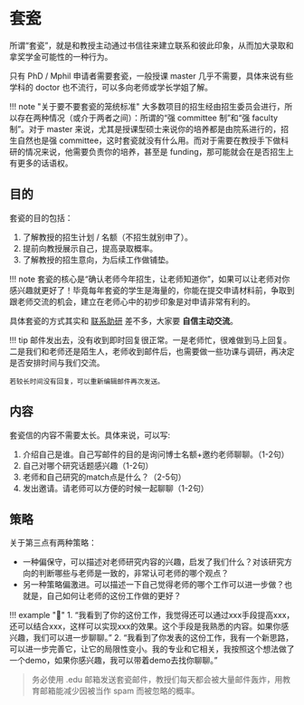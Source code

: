 # 套瓷

所谓“套瓷”，就是和教授主动通过书信往来建立联系和彼此印象，从而加大录取和拿奖学金可能性的一种行为。

只有 PhD / Mphil 申请者需要套瓷，一般授课 master 几乎不需要，具体来说有些学科的 doctor 也不流行，可以多向老师或学长学姐了解。

!!! note "关于要不要套瓷的笼统标准"
    大多数项目的招生经由招生委员会进行，所以存在两种情况（或介于两者之间）：所谓的“强 committee 制”和“强 faculty 制”。对于 master 来说，尤其是授课型硕士来说你的培养都是由院系进行的，招生自然也是强 committee，这时套瓷就没有什么用。而对于需要在教授手下做科研的情况来说，他需要负责你的培养，甚至是 funding，那可能就会在是否招生上有更多的话语权。
## 目的

 套瓷的目的包括：

 1. 了解教授的招生计划 / 名额（不招生就别申了）。
 2. 提前向教授展示自己，提高录取概率。
 3. 了解教授的招生意向，为后续工作做铺垫。

!!! note
    套瓷的核心是“确认老师今年招生，让老师知道你”，如果可以让老师对你感兴趣就更好了！毕竟每年套瓷的学生是海量的，你能在提交申请材料前，争取到跟老师交流的机会，建立在老师心中的初步印象是对申请非常有利的。

具体套瓷的方式其实和 [联系助研](../../experience/research/) 差不多，大家要 **自信主动交流**。

!!! tip
    邮件发出去，没有收到即时回复很正常。一是老师忙，很难做到马上回复。二是我们和老师还是陌生人，老师收到邮件后，也需要做一些功课与调研，再决定是否安排时间与我们交流。

    若较长时间没有回复，可以重新编辑邮件再次发送。

## 内容

套瓷信的内容不需要太长。具体来说，可以写:

1. 介绍自己是谁。自己写邮件的目的是询问博士名额+邀约老师聊聊。（1-2句）
2. 自己对哪个研究话题感兴趣（1-2句）
3. 老师和自己研究的match点是什么？（2-5句）
4. 发出邀请。请老师可以方便的时候一起聊聊（1-2句）

## 策略

关于第三点有两种策略：

- 一种偏保守，可以描述对老师研究内容的兴趣，启发了我们什么？对该研究方向的判断哪些与老师是一致的，非常认可老师的哪个观点？
- 另一种策略偏激进。可以描述一下自己觉得老师的哪个工作可以进一步做？也就是，自己如何让老师的这份工作做的更好？
 
!!! example "🌰"
    1. “我看到了你的这份工作，我觉得还可以通过xxx手段提高xxx，还可以结合xxx，这样可以实现xxx的效果。这个手段是我熟悉的内容。如果你感兴趣，我们可以进一步聊聊。”
    2. “我看到了你发表的这份工作，我有一个新思路，可以进一步完善它，让它的局限性变小。我的专业和它相关，我按照这个想法做了一个demo，如果你感兴趣，我可以带着demo去找你聊聊。”


> 务必使用 .edu 邮箱发送套瓷邮件，教授们每天都会被大量邮件轰炸，用教育邮箱能减少因被当作 spam 而被忽略的概率。
